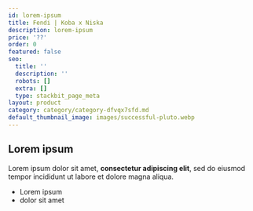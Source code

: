 ```yaml
---
id: lorem-ipsum
title: Fendi | Koba x Niska
description: lorem-ipsum
price: '??'
order: 0
featured: false
seo:
  title: ''
  description: ''
  robots: []
  extra: []
  type: stackbit_page_meta
layout: product
category: category/category-dfvqx7sfd.md
default_thumbnail_image: images/successful-pluto.webp
---
```

## Lorem ipsum

Lorem ipsum dolor sit amet, **consectetur adipiscing elit**, sed do eiusmod tempor incididunt ut labore et dolore magna aliqua.

- Lorem ipsum
- dolor sit amet